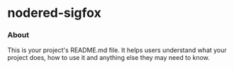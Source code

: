 nodered-sigfox
==============

### About

This is your project's README.md file. It helps users understand what your
project does, how to use it and anything else they may need to know.